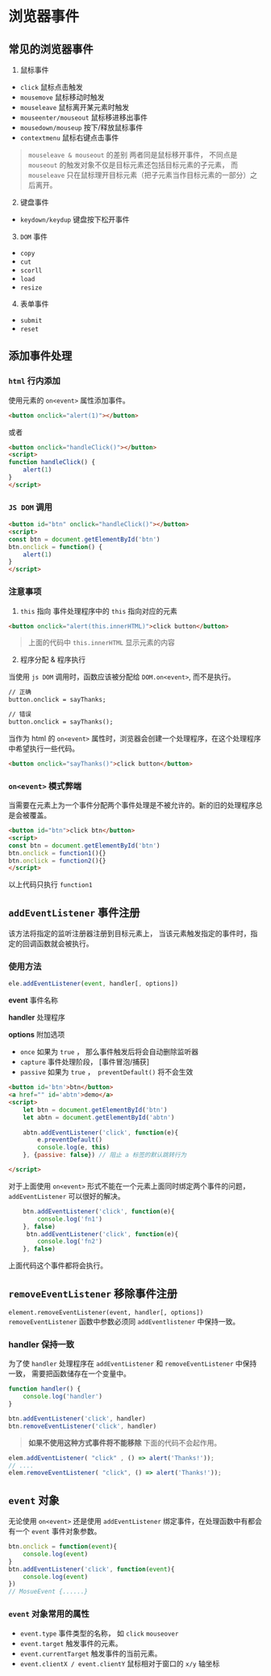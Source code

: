 # 浏览器事件
## 常见的浏览器事件
1. 鼠标事件
* `click` 鼠标点击触发
* `mousemove` 鼠标移动时触发
* `mouseleave`  鼠标离开某元素时触发
* `mouseenter/mouseout` 鼠标移进移出事件
* `mousedown/mouseup` 按下/释放鼠标事件
* `contextmenu`  鼠标右键点击事件
> `mouseleave & mouseout` 的差别
> 两者同是鼠标移开事件， 不同点是 `mouseout` 的触发对象不仅是目标元素还包括目标元素的子元素， 而 `mouseleave` 只在鼠标理开目标元素（把子元素当作目标元素的一部分）之后离开。
2. 键盘事件
* `keydown/keydup` 键盘按下松开事件
3. `DOM` 事件
* `copy` 
* `cut`
* `scorll`
* `load`
* `resize`
4. 表单事件
* `submit`
* `reset`

## 添加事件处理
### `html` 行内添加
使用元素的 `on<event>` 属性添加事件。
```html
<button onclick="alert(1)"></button>
```

或者
```html
<button onclick="handleClick()"></button>
<script>
function handleClick() {
    alert(1)
}
</script>  
```

### `JS DOM` 调用
```html
<button id="btn" onclick="handleClick()"></button>
<script>
const btn = document.getElementById('btn')
btn.onclick = function() {
    alert(1)
}
</script>  
```
### 注意事项
1. `this` 指向
事件处理程序中的 `this` 指向对应的元素
```html
<button onclick="alert(this.innerHTML)">click button</button>
```
>上面的代码中 `this.innerHTML` 显示元素的内容

2. 程序分配 & 程序执行

当使用 `js DOM` 调用时，函数应该被分配给 `DOM.on<event>`, 而不是执行。

```html
// 正确
button.onclick = sayThanks;

// 错误
button.onclick = sayThanks();
```

当作为 html 的 `on<event>` 属性时，浏览器会创建一个处理程序，在这个处理程序中希望执行一些代码。
```html
<button onclick="sayThanks()">click button</button>
```

### `on<event>` 模式弊端
当需要在元素上为一个事件分配两个事件处理是不被允许的。新的旧的处理程序总是会被覆盖。
```html
<button id="btn">click btn</button>
<script>
const btn = document.getElementById('btn')
btn.onclick = function1(){}
btn.onclick = function2(){}
</script>  
```
以上代码只执行 `function1`

## `addEventListener` 事件注册
该方法将指定的监听注册器注册到目标元素上， 当该元素触发指定的事件时，指定的回调函数就会被执行。
### 使用方法
```js
ele.addEventListener(event, handler[, options])
```
**event** 
事件名称

**handler**
处理程序

**options**
附加选项
* `once` 如果为 `true` ， 那么事件触发后将会自动删除监听器
* `capture`  事件处理阶段， [事件冒泡/捕获]
* `passive`  如果为 `true` ，` preventDefault()` 将不会生效

```html
<button id='btn'>btn</button>
<a href="" id='abtn'>demo</a>
<script>
    let btn = document.getElementById('btn')
    let abtn = document.getElementById('abtn')
   
    abtn.addEventListener('click', function(e){
        e.preventDefault()
        console.log(e, this)
    }, {passive: false}) // 阻止 a 标签的默认跳转行为

</script>
```

对于上面使用 `on<event>` 形式不能在一个元素上面同时绑定两个事件的问题， `addEventListener` 可以很好的解决。
```js
    btn.addEventListener('click', function(e){
        console.log('fn1')
    }, false) 
     btn.addEventListener('click', function(e){
        console.log('fn2')
    }, false) 
```
上面代码这个事件都将会执行。

## `removeEventListener` 移除事件注册
```element.removeEventListener(event, handler[, options])```
`removeEventListener` 函数中参数必须同 `addEventlistener` 中保持一致。

### handler 保持一致
为了使 `handler` 处理程序在 `addEventListener` 和 `removeEventListener` 中保持一致， 需要把函数储存在一个变量中。

```js
function handler() {
    console.log('handler')
}

btn.addEventListener('click', handler)
btn.removeEventListener('click', handler)
```
> **如果不使用这种方式事件将不能移除** 下面的代码不会起作用。
```js
elem.addEventListener( "click" , () => alert('Thanks!'));
// ....
elem.removeEventListener( "click", () => alert('Thanks!'));
```

## `event` 对象
无论使用 `on<event>` 还是使用 `addEventListener` 绑定事件，在处理函数中有都会有一个 `event` 事件对象参数。
```js
btn.onclick = function(event){
    console.log(event)
}
btn.addEventListener('click', function(event){
    console.log(event)
})
// MosueEvent {......}
```

### `event` 对象常用的属性
* `event.type` 事件类型的名称， 如 `click` `mouseover`
* `event.target` 触发事件的元素。
* `event.currentTarget` 触发事件的当前元素。 
* `event.clientX / event.clientY` 鼠标相对于窗口的 `x/y` 轴坐标

